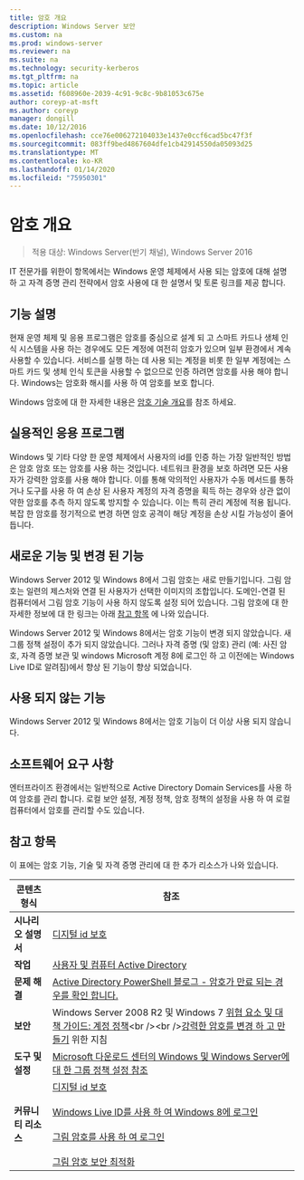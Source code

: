 ```yaml
---
title: 암호 개요
description: Windows Server 보안
ms.custom: na
ms.prod: windows-server
ms.reviewer: na
ms.suite: na
ms.technology: security-kerberos
ms.tgt_pltfrm: na
ms.topic: article
ms.assetid: f608960e-2039-4c91-9c8c-9b81053c675e
author: coreyp-at-msft
ms.author: coreyp
manager: dongill
ms.date: 10/12/2016
ms.openlocfilehash: cce76e006272104033e1437e0ccf6cad5bc47f3f
ms.sourcegitcommit: 083ff9bed4867604dfe1cb42914550da05093d25
ms.translationtype: MT
ms.contentlocale: ko-KR
ms.lasthandoff: 01/14/2020
ms.locfileid: "75950301"
---
```

# <a name="passwords-overview"></a>암호 개요

>적용 대상: Windows Server(반기 채널), Windows Server 2016

IT 전문가를 위한이 항목에서는 Windows 운영 체제에서 사용 되는 암호에 대해 설명 하 고 자격 증명 관리 전략에서 암호 사용에 대 한 설명서 및 토론 링크를 제공 합니다.

## <a name="BKMK_OVER"></a>기능 설명
현재 운영 체제 및 응용 프로그램은 암호를 중심으로 설계 되 고 스마트 카드나 생체 인식 시스템을 사용 하는 경우에도 모든 계정에 여전히 암호가 있으며 일부 환경에서 계속 사용할 수 있습니다. 서비스를 실행 하는 데 사용 되는 계정을 비롯 한 일부 계정에는 스마트 카드 및 생체 인식 토큰을 사용할 수 없으므로 인증 하려면 암호를 사용 해야 합니다. Windows는 암호화 해시를 사용 하 여 암호를 보호 합니다.

Windows 암호에 대 한 자세한 내용은 [암호 기술 개요](https://technet.microsoft.com/library/hh994558(WS.10).aspx)를 참조 하세요.

## <a name="BKMK_APP"></a>실용적인 응용 프로그램
Windows 및 기타 다양 한 운영 체제에서 사용자의 id를 인증 하는 가장 일반적인 방법은 암호 암호 또는 암호를 사용 하는 것입니다. 네트워크 환경을 보호 하려면 모든 사용자가 강력한 암호를 사용 해야 합니다. 이를 통해 악의적인 사용자가 수동 메서드를 통하거나 도구를 사용 하 여 손상 된 사용자 계정의 자격 증명을 획득 하는 경우와 상관 없이 약한 암호를 추측 하지 않도록 방지할 수 있습니다. 이는 특히 관리 계정에 적용 됩니다. 복잡 한 암호를 정기적으로 변경 하면 암호 공격이 해당 계정을 손상 시킬 가능성이 줄어듭니다.

## <a name="BKMK_NEW"></a>새로운 기능 및 변경 된 기능
Windows Server 2012 및 Windows 8에서 그림 암호는 새로 만들기입니다. 그림 암호는 일련의 제스처와 연결 된 사용자가 선택한 이미지의 조합입니다. 도메인\-연결 된 컴퓨터에서 그림 암호 기능이 사용 하지 않도록 설정 되어 있습니다. 그림 암호에 대 한 자세한 정보에 대 한 링크는 아래 [참고 항목](#BKMK_LINKS) 에 나와 있습니다.

Windows Server 2012 및 Windows 8에서는 암호 기능이 변경 되지 않았습니다. 새 그룹 정책 설정이 추가 되지 않았습니다. 그러나 자격 증명 \(및 암호\) 관리 (예: 사진 암호, 자격 증명 보관 및 windows Microsoft 계정 8에 로그인 하 고 이전에는 Windows Live ID로 알려짐)에서 향상 된 기능이 향상 되었습니다.

## <a name="BKMK_DEP"></a>사용 되지 않는 기능
Windows Server 2012 및 Windows 8에서는 암호 기능이 더 이상 사용 되지 않습니다.

## <a name="BKMK_SOFT"></a>소프트웨어 요구 사항
엔터프라이즈 환경에서는 일반적으로 Active Directory Domain Services를 사용 하 여 암호를 관리 합니다. 로컬 보안 설정, 계정 정책, 암호 정책의 설정을 사용 하 여 로컬 컴퓨터에서 암호를 관리할 수도 있습니다.

## <a name="BKMK_LINKS"></a>참고 항목
이 표에는 암호 기능, 기술 및 자격 증명 관리에 대 한 추가 리소스가 나와 있습니다.

|콘텐츠 형식|참조|
|--------|-------|
|**시나리오 설명서**|[디지털 id 보호](https://blogs.msdn.com/b/b8/archive/2011/12/14/protecting-your-digital-identity.aspx)|
|**작업**|[사용자 및 컴퓨터 Active Directory](https://technet.microsoft.com/library/cc754217.aspx)|
|**문제 해결**|[Active Directory PowerShell 블로그 \- 암호가 만료 되는 경우를 확인 합니다.](https://blogs.msdn.com/b/adpowershell/archive/2010/08/09/9970198.aspx)|
|**보안**| Windows Server 2008 R2 및 Windows 7 [위협 요소 및 대책 가이드: 계정 정책](https://technet.microsoft.com/library/hh125920(v=ws.10).aspx)<br /><br />[강력한 암호를 변경 하 고 만들기](https://www.microsoft.com/security/online-privacy/passwords-create.aspx) 위한 지침|
|**도구 및 설정**|[Microsoft 다운로드 센터의 Windows 및 Windows Server에 대 한 그룹 정책 설정 참조](https://www.microsoft.com/download/en/details.aspx?amp;displaylang=en&displaylang=en&id=25250)|
|**커뮤니티 리소스**|[디지털 id 보호](https://blogs.msdn.com/b/b8/archive/2011/12/14/protecting-your-digital-identity.aspx)<br /><br />[Windows Live ID를 사용 하 여 Windows 8에 로그인](https://blogs.msdn.com/b/b8/archive/2011/09/26/signing-in-to-windows-8-with-a-windows-live-id.aspx)<br /><br />[그림 암호를 사용 하 여 로그인](https://blogs.msdn.com/b/b8/archive/2011/12/16/signing-in-with-a-picture-password.aspx)<br /><br />[그림 암호 보안 최적화](https://blogs.msdn.com/b/b8/archive/2011/12/19/optimizing-picture-password-security.aspx)|


